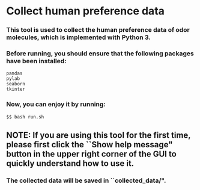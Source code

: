 # Collect human preference data

<!-------------------------------------------------------------------------------------
                                            Author: Jiaxu Cui
                                            Data: June 2020
--------------------------------------------------------------------------------------->

### This tool is used to collect the human preference data of odor molecules, which is implemented with Python 3.

### Before running, you should ensure that the following packages have been installed:

    pandas
    pylab
    seaborn
    tkinter
    
### Now, you can enjoy it by running:

    $$ bash run.sh

## NOTE: If you are using this tool for the first time, please first click the ``Show help message" button in the upper right corner of the GUI to quickly understand how to use it.

### The collected data will be saved in ``collected_data/".




